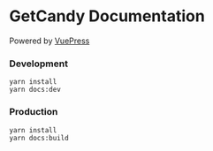 # GetCandy Documentation

Powered by [VuePress](https://vuepress.vuejs.org/)

### Development

```
yarn install
yarn docs:dev
```

### Production

```
yarn install
yarn docs:build
```